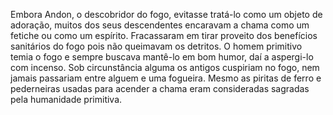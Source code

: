 ﻿Embora Andon, o descobridor do fogo, evitasse tratá-lo como um objeto de adoração, muitos dos seus descendentes encaravam a chama como um fetiche ou como um espírito. Fracassaram em tirar proveito dos benefícios sanitários do fogo pois não queimavam os detritos. O homem primitivo temia o fogo e sempre buscava mantê-lo em bom humor, daí  a aspergi-lo com incenso. Sob circunstância alguma os antigos cuspiriam no fogo, nem jamais passariam entre alguem e uma fogueira.  Mesmo as piritas de ferro e pederneiras usadas para acender a chama eram consideradas sagradas pela humanidade primitiva.